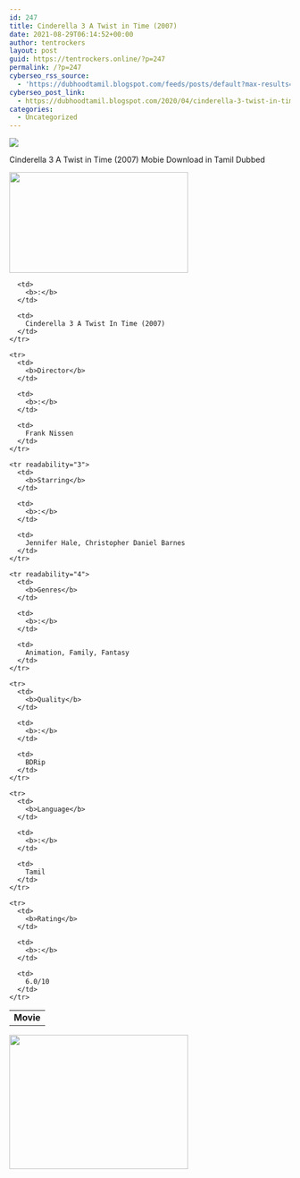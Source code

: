 ```yaml
---
id: 247
title: Cinderella 3 A Twist in Time (2007)
date: 2021-08-29T06:14:52+00:00
author: tentrockers
layout: post
guid: https://tentrockers.online/?p=247
permalink: /?p=247
cyberseo_rss_source:
  - 'https://dubhoodtamil.blogspot.com/feeds/posts/default?max-results=150&start-index=301'
cyberseo_post_link:
  - https://dubhoodtamil.blogspot.com/2020/04/cinderella-3-twist-in-time-2007.html
categories:
  - Uncategorized
---
```

<div class="media_block">
  <img src="https://1.bp.blogspot.com/-fRlsIQeaW5U/Xp-qFSA_JMI/AAAAAAAAAm8/T4oTC5aJ1X4CpCLjj7zdF12UiIbmcqkXACNcBGAsYHQ/s72-c/wp2920293-cinderella-hd-wallpapers.jpg" class="media_thumbnail" />
</div>

<div dir="ltr" trbidi="on" readability="6.8150943396226">
  <p>
    Cinderella 3 A Twist in Time (2007) Mobie Download in Tamil Dubbed
  </p>
  
  <div class="separator">
    <a href="https://1.bp.blogspot.com/-fRlsIQeaW5U/Xp-qFSA_JMI/AAAAAAAAAm8/T4oTC5aJ1X4CpCLjj7zdF12UiIbmcqkXACNcBGAsYHQ/s1600/wp2920293-cinderella-hd-wallpapers.jpg" imageanchor="1"><img loading="lazy" border="0" data-original-height="900" data-original-width="1600" height="180" src="https://1.bp.blogspot.com/-fRlsIQeaW5U/Xp-qFSA_JMI/AAAAAAAAAm8/T4oTC5aJ1X4CpCLjj7zdF12UiIbmcqkXACNcBGAsYHQ/s320/wp2920293-cinderella-hd-wallpapers.jpg" width="320" /></a>
  </div>
  
  <table cellspacing="5">
    <tr readability="2">
      <td>
        <b>Movie</b>
      </td>
      
      <td>
        <b>:</b>
      </td>
      
      <td>
        Cinderella 3 A Twist In Time (2007)
      </td>
    </tr>
    
    <tr>
      <td>
        <b>Director</b>
      </td>
      
      <td>
        <b>:</b>
      </td>
      
      <td>
        Frank Nissen
      </td>
    </tr>
    
    <tr readability="3">
      <td>
        <b>Starring</b>
      </td>
      
      <td>
        <b>:</b>
      </td>
      
      <td>
        Jennifer Hale, Christopher Daniel Barnes
      </td>
    </tr>
    
    <tr readability="4">
      <td>
        <b>Genres</b>
      </td>
      
      <td>
        <b>:</b>
      </td>
      
      <td>
        Animation, Family, Fantasy
      </td>
    </tr>
    
    <tr>
      <td>
        <b>Quality</b>
      </td>
      
      <td>
        <b>:</b>
      </td>
      
      <td>
        BDRip
      </td>
    </tr>
    
    <tr>
      <td>
        <b>Language</b>
      </td>
      
      <td>
        <b>:</b>
      </td>
      
      <td>
        Tamil
      </td>
    </tr>
    
    <tr>
      <td>
        <b>Rating</b>
      </td>
      
      <td>
        <b>:</b>
      </td>
      
      <td>
        6.0/10
      </td>
    </tr>
  </table>
  
  <div class="separator">
    <a href="https://1.bp.blogspot.com/-cOW_9Gpxmok/Xp-rRSjVooI/AAAAAAAAAnI/3qVJD74j5Qkfbuo1YCOiijiVvN0n6OoZwCNcBGAsYHQ/s1600/download-icon.gif" imageanchor="1"><img loading="lazy" border="0" data-original-height="600" data-original-width="800" height="240" src="https://1.bp.blogspot.com/-cOW_9Gpxmok/Xp-rRSjVooI/AAAAAAAAAnI/3qVJD74j5Qkfbuo1YCOiijiVvN0n6OoZwCNcBGAsYHQ/s320/download-icon.gif" width="320" /></a>
  </div></p>
</div>